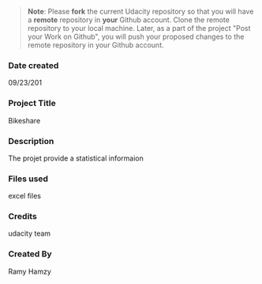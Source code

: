 >**Note**: Please **fork** the current Udacity repository so that you will have a **remote** repository in **your** Github account. Clone the remote repository to your local machine. Later, as a part of the project "Post your Work on Github", you will push your proposed changes to the remote repository in your Github account.

### Date created
09/23/201
### Project Title
Bikeshare
### Description
The projet provide a statistical informaion 
### Files used
excel files

### Credits
udacity team

### Created By
Ramy Hamzy
